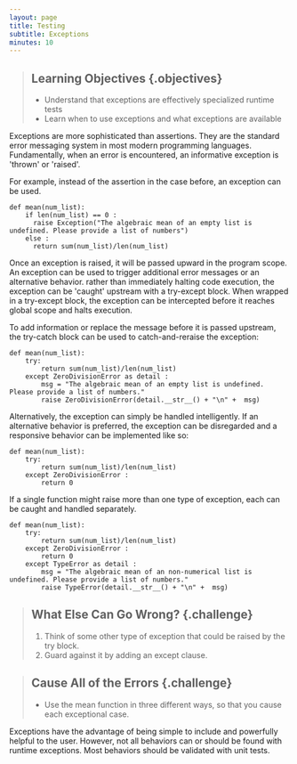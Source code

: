 ```yaml
---
layout: page
title: Testing
subtitle: Exceptions
minutes: 10
---
```


> ## Learning Objectives {.objectives}
> 
> *   Understand that exceptions are effectively specialized runtime tests
> *   Learn when to use exceptions and what exceptions are available

Exceptions are more sophisticated than assertions. They are the standard error 
messaging system in most modern programming languages.  Fundamentally, when an 
error is encountered, an informative exception is 'thrown' or 'raised'.

For example, instead of the assertion in the case before, an exception can be
used.

~~~ {.python}
def mean(num_list):
    if len(num_list) == 0 :
      raise Exception("The algebraic mean of an empty list is undefined. Please provide a list of numbers")
    else :
      return sum(num_list)/len(num_list)
~~~

Once an exception is raised, it will be passed upward in the program scope.
An exception can be used to trigger additional error messages or an alternative
behavior. rather than immediately halting code
execution, the exception can be 'caught' upstream with a try-except block.
When wrapped in a try-except block, the exception can be intercepted before it reaches
global scope and halts execution.

To add information or replace the message before it is passed upstream, the try-catch
block can be used to catch-and-reraise the exception:

~~~ {.python}
def mean(num_list):
    try:
        return sum(num_list)/len(num_list)
    except ZeroDivisionError as detail :
        msg = "The algebraic mean of an empty list is undefined. Please provide a list of numbers."
        raise ZeroDivisionError(detail.__str__() + "\n" +  msg)
~~~

Alternatively, the exception can simply be handled intelligently. If an
alternative behavior is preferred, the exception can be disregarded and a
responsive behavior can be implemented like so:


~~~ {.python}
def mean(num_list):
    try:
        return sum(num_list)/len(num_list)
    except ZeroDivisionError :
        return 0
~~~

If a single function might raise more than one type of exception, each can be
caught and handled separately.

~~~ {.python}
def mean(num_list):
    try:
        return sum(num_list)/len(num_list)
    except ZeroDivisionError :
        return 0
    except TypeError as detail :
        msg = "The algebraic mean of an non-numerical list is undefined. Please provide a list of numbers."
        raise TypeError(detail.__str__() + "\n" +  msg)
~~~

> ## What Else Can Go Wrong? {.challenge}
>
> 1. Think of some other type of exception that could be raised by the try 
> block.
> 2. Guard against it by adding an except clause.

> ## Cause All of the Errors {.challenge}
> 
> - Use the mean function in three different ways, so that you cause each
> exceptional case.

Exceptions have the advantage of being simple to include and powerfully helpful
to the user. However, not all behaviors can or should be found with runtime
exceptions. Most behaviors should be validated with unit tests.
